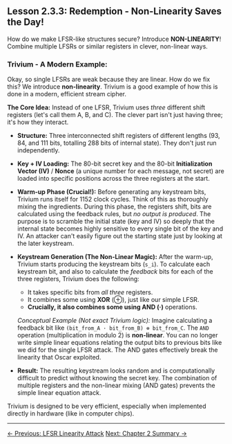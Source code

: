## Lesson 2.3.3: Redemption - Non-Linearity Saves the Day!

How do we make LFSR-like structures secure? Introduce **NON-LINEARITY**! Combine multiple LFSRs or similar registers in clever, non-linear ways.

### Trivium - A Modern Example:

Okay, so single LFSRs are weak because they are linear. How do we fix this? We introduce **non-linearity**. Trivium is a good example of how this is done in a modern, efficient stream cipher.

**The Core Idea:** Instead of one LFSR, Trivium uses *three* different shift registers (let's call them A, B, and C). The clever part isn't just having three; it's how they interact.

*   **Structure:** Three interconnected shift registers of different lengths (93, 84, and 111 bits, totalling 288 bits of internal state). They don't just run independently.

*   **Key + IV Loading:** The 80-bit secret key and the 80-bit **Initialization Vector (IV)** / **Nonce** (a unique number for each message, not secret) are loaded into specific positions across the three registers at the start.

*   **Warm-up Phase (Crucial!):** Before generating any keystream bits, Trivium runs itself for 1152 clock cycles. Think of this as thoroughly mixing the ingredients. During this phase, the registers shift, bits are calculated using the feedback rules, but *no output is produced*. The purpose is to scramble the initial state (key and IV) so deeply that the internal state becomes highly sensitive to every single bit of the key and IV. An attacker can't easily figure out the starting state just by looking at the later keystream.

*   **Keystream Generation (The Non-Linear Magic):** After the warm-up, Trivium starts producing the keystream bits (`s_i`). To calculate each keystream bit, and also to calculate the *feedback* bits for each of the three registers, Trivium does the following:
    *   It takes specific bits from *all three* registers.
    *   It combines some using **XOR** (⊕), just like our simple LFSR.
    *   **Crucially, it also combines some using AND (·)** operations.

    *Conceptual Example (Not exact Trivium logic):* Imagine calculating a feedback bit like `(bit_from_A · bit_from_B) ⊕ bit_from_C`. The `AND` operation (multiplication in modulo 2) is **non-linear**. You can no longer write simple linear equations relating the output bits to previous bits like we did for the single LFSR attack. The AND gates effectively break the linearity that Oscar exploited.

*   **Result:** The resulting keystream looks random and is computationally difficult to predict without knowing the secret key. The combination of multiple registers and the non-linear mixing (AND gates) prevents the simple linear equation attack.

Trivium is designed to be very efficient, especially when implemented directly in hardware (like in computer chips).

---

<div class="page-navigation">
    <a href="ch02_lfsr_attack.html" class="prev">← Previous: LFSR Linearity Attack</a>
    <a href="ch02_summary.html" class="next">Next: Chapter 2 Summary →</a>
</div>

<script src="../scripts/main.js"></script>